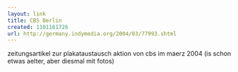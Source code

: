 ```yaml
---
layout: link
title: CBS Berlin
created: 1101161726
url: http://germany.indymedia.org/2004/03/77993.shtml
---
```

zeitungsartikel zur plakataustausch aktion von cbs im maerz 2004 (is
schon etwas aelter, aber diesmal mit fotos)
